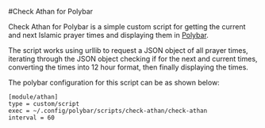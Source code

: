 #Check Athan for Polybar

Check Athan for Polybar is a simple custom script for getting the current and
next Islamic prayer times and displaying them in
[Polybar](https://github.com/jaagr/polybar).

The script works using urllib to request a JSON object of all prayer times,
iterating through the JSON object checking if for the next and current times,
converting the times into 12 hour format, then finally displaying the times. 

The polybar configuration for this script can be as shown below:

```
[module/athan]                                                                  
type = custom/script                                                            
exec = ~/.config/polybar/scripts/check-athan/check-athan         
interval = 60  

```
